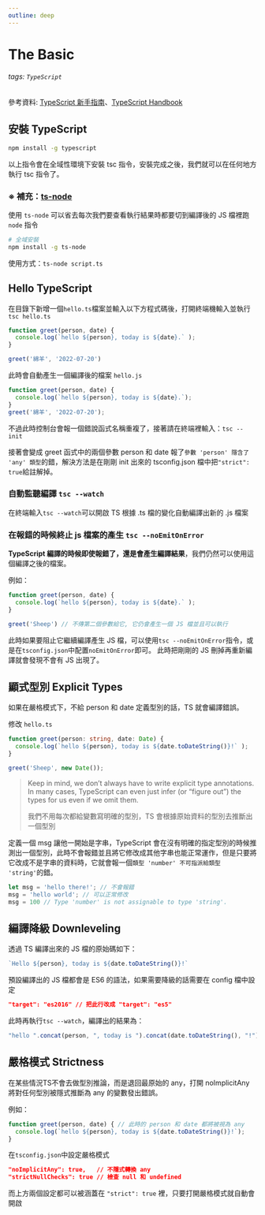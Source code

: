 ```yaml
---
outline: deep
---
```


# The Basic

###### tags: `TypeScript`

參考資料: [TypeScript 新手指南](https://willh.gitbook.io/typescript-tutorial/)、[TypeScript Handbook](https://www.typescriptlang.org/docs/handbook/intro.html)

## 安裝 TypeScript

```sh
npm install -g typescript
```

以上指令會在全域性環境下安裝 tsc 指令，安裝完成之後，我們就可以在任何地方執行 tsc 指令了。

### ※ 補充：[ts-node](https://www.npmjs.com/package/ts-node)

使用 `ts-node` 可以省去每次我們要查看執行結果時都要切到編譯後的 JS 檔裡跑 `node` 指令

```sh
# 全域安裝
npm install -g ts-node
```

使用方式：`ts-node script.ts`

## Hello TypeScript

在目錄下新增一個`hello.ts`檔案並輸入以下方程式碼後，打開終端機輸入並執行 `tsc hello.ts`

```typescript
function greet(person, date) {
  console.log(`hello ${person}, today is ${date}.` );
}

greet('綿羊', '2022-07-20')
```


此時會自動產生一個編譯後的檔案 `hello.js`

```javascript
function greet(person, date) {
  console.log(`hello ${person}, today is ${date}.`);
}
greet('綿羊', '2022-07-20');
```

不過此時控制台會報一個錯說函式名稱重複了，接著請在終端裡輸入：`tsc --init`

接著會變成 greet 函式中的兩個參數 person 和 date 報了`參數 'person' 隱含了 'any' 類型`的錯，解決方法是在剛剛 init 出來的 tsconfig.json 檔中把`"strict": true`給註解掉。

### 自動監聽編譯 `tsc --watch`

在終端輸入`tsc --watch`可以開啟 TS 根據 .ts 檔的變化自動編譯出新的 .js 檔案

### 在報錯的時候終止 js 檔案的產生 `tsc --noEmitOnError`

**TypeScript 編譯的時候即使報錯了，還是會產生編譯結果**，我們仍然可以使用這個編譯之後的檔案。

例如：
```typescript
function greet(person, date) {
  console.log(`hello ${person}, today is ${date}.` );
}

greet('Sheep') // 不傳第二個參數給它, 它仍會產生一個 JS 檔並且可以執行
```

此時如果要阻止它繼續編譯產生 JS 檔，可以使用`tsc --noEmitOnError`指令，或是在`tsconfig.json`中配置`noEmitOnError`即可。
此時把剛剛的 JS 刪掉再重新編譯就會發現不會有 JS 出現了。

## 顯式型別 Explicit Types

如果在嚴格模式下，不給 person 和 date 定義型別的話，TS 就會編譯錯誤。

修改 `hello.ts`
```typescript
function greet(person: string, date: Date) {
  console.log(`hello ${person}, today is ${date.toDateString()}!` );
}

greet('Sheep', new Date());
```

> Keep in mind, we don’t always have to write explicit type annotations. In many cases, TypeScript can even just infer (or “figure out”) the types for us even if we omit them. 
> 
> 我們不用每次都給變數寫明確的型別，TS 會根據原始資料的型別去推斷出一個型別

定義一個 msg 讓他一開始是字串，TypeScript 會在沒有明確的指定型別的時候推測出一個型別，此時不會報錯並且將它修改成其他字串也能正常運作，但是只要將它改成不是字串的資料時，它就會報一個`類型 'number' 不可指派給類型 'string'`的錯。

```typescript
let msg = 'hello there!'; // 不會報錯
msg = 'hello world'; // 可以正常修改
msg = 100 // Type 'number' is not assignable to type 'string'.
```

## 編譯降級 Downleveling

透過 TS 編譯出來的 JS 檔的原始碼如下：

```javascript
`Hello ${person}, today is ${date.toDateString()}!`
```

預設編譯出的 JS 檔都會是 ES6 的語法，如果需要降級的話需要在 config 檔中設定

```json
"target": "es2016" // 把此行改成 "target": "es5"
```

此時再執行`tsc --watch`，編譯出的結果為：

```javascript
"hello ".concat(person, ", today is ").concat(date.toDateString(), "!")
```

## 嚴格模式 Strictness

在某些情況TS不會去做型別推論，而是退回最原始的 any，打開 noImplicitAny 將對任何型別被隱式推斷為 any 的變數發出錯誤。

例如：

```javascript
function greet(person, date) { // 此時的 person 和 date 都將被視為 any
  console.log(`hello ${person}, today is ${date.toDateString()}!`);
}
```

在`tsconfig.json`中設定嚴格模式
```json
"noImplicitAny": true,   // 不隱式轉換 any
"strictNullChecks": true // 檢查 null 和 undefined
```

而上方兩個設定都可以被涵蓋在 `"strict": true` 裡，只要打開嚴格模式就自動會開啟
